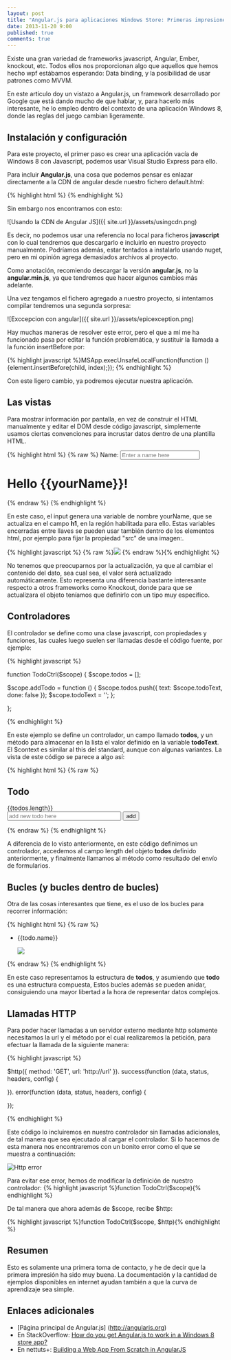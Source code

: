```yaml
---
layout: post
title: "Angular.js para aplicaciones Windows Store: Primeras impresiones"
date: 2013-11-20 9:00
published: true
comments: true
---
```


Existe una gran variedad de frameworks javascript, Angular, Ember, knockout, etc. Todos ellos nos proporcionan algo que aquellos que hemos hecho wpf estábamos esperando: Data binding, y la posibilidad de usar patrones como MVVM.

En este artículo doy un vistazo a Angular.js, un framework desarrollado por Google que está dando mucho de que hablar, y, para hacerlo más interesante, he lo empleo dentro del contexto de una aplicación Windows 8, donde las reglas del juego cambian ligeramente.

## Instalación y configuración

Para este proyecto, el primer paso es crear una aplicación vacía de Windows 8 con Javascript, podemos usar Visual Studio Express para ello.

Para incluir **Angular.js**, una cosa que podemos pensar es enlazar directamente a la CDN de angular desde nuestro fichero default.html:

{% highlight html %}<script type="text/javascript" src="https://ajax.googleapis.com/ajax/libs/angularjs/1.2.1/angular.min.js">
</script> {% endhighlight %}

Sin embargo nos encontramos con esto:

![Usando la CDN de Angular JS]({{ site.url }}/assets/usingcdn.png)

Es decir, no podemos usar una referencia no local para ficheros **javascript** con lo cual tendremos que descargarlo e incluirlo en nuestro proyecto manualmente. Podríamos además, estar tentados a instalarlo usando nuget, pero en mi opinión agrega demasiados archivos al proyecto.

Como anotación, recomiendo descargar la versión **angular.js**, no la **angular.min.js**, ya que tendremos que hacer algunos cambios más adelante.

Una vez tengamos el fichero agregado a nuestro proyecto, si intentamos compilar tendremos una segunda sorpresa:

![Exccepcion con angular]({{ site.url }}/assets/epicexception.png)

Hay muchas maneras de resolver este error, pero el que a mí me ha funcionado pasa por editar la función problemática, y sustituir la llamada a la función insertBefore por:

{% highlight javascript %}MSApp.execUnsafeLocalFunction(function (){element.insertBefore(child, index);}); {% endhighlight %}

Con este ligero cambio, ya podremos ejecutar nuestra aplicación.

## Las vistas

Para mostrar información por pantalla, en vez de construir el HTML manualmente y editar el DOM desde código javascript, simplemente usamos ciertas convenciones para incrustar datos dentro de una plantilla HTML.

{% highlight html %}
{% raw %}
<label>Name:</label>
<input type="text" ng-model="yourName" placeholder="Enter a name here" />
<h1>Hello {{yourName}}!</h1>
{% endraw %}
{% endhighlight %}

En este caso, el input genera una variable de nombre yourName, que se actualiza en el campo <strong>h1</strong>, en la región habilitada para ello. Estas variables encerradas entre llaves se pueden usar también dentro de los elementos html, por ejemplo para fijar la propiedad "src" de una imagen:.

{% highlight javascript %} {% raw %}<img src="{{item}}" /> {% endraw %}{% endhighlight %}

No tenemos que preocuparnos por la actualización, ya que al cambiar el contenido del dato, sea cual sea, el valor será actualizado automáticamente. Esto representa una diferencia bastante interesante respecto a otros frameworks como Knockout, donde para que se actualizara el objeto teníamos que definirlo con un tipo muy específico.

## Controladores

El controlador se define como una clase javascript, con propiedades y funciones, las cuales luego suelen ser llamadas desde el código fuente, por ejemplo:

{% highlight javascript %}

function TodoCtrl($scope) {
$scope.todos = [];

$scope.addTodo = function () {
$scope.todos.push({ text: $scope.todoText, done: false });
        $scope.todoText = '';
};

};

{% endhighlight %}

En este ejemplo se define un controlador, un campo llamado **todos**, y un método para almacenar en la lista el valor definido en la variable **todoText**. El $context es similar al this del standard, aunque con algunas variantes. La vista de este código se parece a algo así:

{% highlight html %}
{% raw %}
<h2>Todo</h2> {{todos.length}}
<form ng-submit="addTodo()">
	<input type="text" ng-model="todoText" placeholder="add new todo here" size="30" />
	<input class="btn-primary" type="submit" value="add" />
</form>
{% endraw %}
{% endhighlight %}

A diferencia de lo visto anteriormente, en este código definimos un controlador, accedemos al campo length del objeto **todos** definido anteriormente, y finalmente llamamos al método como resultado del envío de formularios.

## Bucles (y bucles dentro de bucles)
Otra de las cosas interesantes que tiene, es el uso de los bucles para recorrer información:

{% highlight html %}
{% raw %}
<ul>
	<li ng-repeat="todo in todos">
		<p>{{todo.name}}</p>
		<span ng-repeat="item in todo.items">
			<img src="{{item}}" /></li>
	</li>
</ul>
{% endraw %}
{% endhighlight %}

En este caso representamos la estructura de **todos**, y asumiendo que **todo** es una estructura compuesta, Estos bucles además se pueden anidar, consiguiendo una mayor libertad a la hora de representar datos complejos.

## Llamadas HTTP

Para poder hacer llamadas a un servidor externo mediante http solamente necesitamos la url y el método por el cual realizaremos la petición, para efectuar la llamada de la siguiente manera:

{% highlight javascript %}

$http({ method: 'GET', url: 'http://url' }).
 success(function (data, status, headers, config) {

 }).
 error(function (data, status, headers, config) {

 });

{% endhighlight %}

Este código lo incluiremos en nuestro controlador sin llamadas adicionales, de tal manera que sea ejecutado al cargar el controlador. Si lo hacemos de esta manera nos encontraremos con un bonito error como el que se muestra a continuación: 

![Http error]({{site.url}}/assets/errorHttp.png)

Para evitar ese error, hemos de modificar la definición de nuestro controlador:
{% highlight javascript %}function TodoCtrl($scope){% endhighlight %}

De tal manera que ahora además de $scope, recibe $http:

{% highlight javascript %}function TodoCtrl($scope, $http){% endhighlight %}

## Resumen

Esto es solamente una primera toma de contacto, y he de decir que la primera impresión ha sido muy buena. La documentación y la cantidad de ejemplos disponibles en internet ayudan también a que la curva de aprendizaje sea simple.

## Enlaces adicionales

* [Página principal de Angular.js] (http://angularjs.org)
* En StackOverflow: [How do you get Angular.js to work in a Windows 8 store app?](http://stackoverflow.com/questions/12792383/how-do-you-get-angular-js-to-work-in-a-windows-8-store-app)
* En nettuts+: [Building a Web App From Scratch in AngularJS](http://net.tutsplus.com/tutorials/javascript-ajax/building-a-web-app-from-scratch-in-angularjs/?search_index=6)
